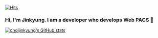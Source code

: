 [![Hits](https://hits.seeyoufarm.com/api/count/incr/badge.svg?url=https%3A%2F%2Fgithub.com%2Fchoijinkyung&count_bg=%2379C83D&title_bg=%23555555&icon=iconify.svg&icon_color=%23E7E7E7&title=hits&edge_flat=false)](https://hits.seeyoufarm.com)

### Hi, I'm Jinkyung. I am a developer who develops Web PACS 👋

[![choijinkyung's GitHub stats](https://github-readme-stats.vercel.app/api?username=choijinkyung)](https://github.com/choijinkyung/github-readme-stats)

<!--
**choijinkyung/choijinkyung** is a ✨ _special_ ✨ repository because its `README.md` (this file) appears on your GitHub profile.

Here are some ideas to get you started:

- 🔭 I’m currently working on ...
- 🌱 I’m currently learning Cornerstone Libary & Radical Imaging
- 📫 How to reach me: twin7014@naver.com 
-->
